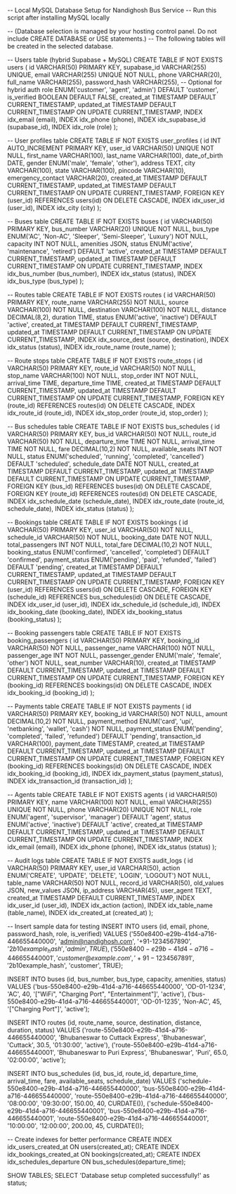 -- Local MySQL Database Setup for Nandighosh Bus Service
-- Run this script after installing MySQL locally

-- (Database selection is managed by your hosting control panel. Do not include CREATE DATABASE or USE statements.)
-- The following tables will be created in the selected database.

-- Users table (hybrid Supabase + MySQL)
CREATE TABLE IF NOT EXISTS users (
    id VARCHAR(50) PRIMARY KEY,
    supabase_id VARCHAR(255) UNIQUE,
    email VARCHAR(255) UNIQUE NOT NULL,
    phone VARCHAR(20),
    full_name VARCHAR(255),
    password_hash VARCHAR(255), -- Optional for hybrid auth
    role ENUM('customer', 'agent', 'admin') DEFAULT 'customer',
    is_verified BOOLEAN DEFAULT FALSE,
    created_at TIMESTAMP DEFAULT CURRENT_TIMESTAMP,
    updated_at TIMESTAMP DEFAULT CURRENT_TIMESTAMP ON UPDATE CURRENT_TIMESTAMP,
    INDEX idx_email (email),
    INDEX idx_phone (phone),
    INDEX idx_supabase_id (supabase_id),
    INDEX idx_role (role)
);

-- User profiles table
CREATE TABLE IF NOT EXISTS user_profiles (
    id INT AUTO_INCREMENT PRIMARY KEY,
    user_id VARCHAR(50) UNIQUE NOT NULL,
    first_name VARCHAR(100),
    last_name VARCHAR(100),
    date_of_birth DATE,
    gender ENUM('male', 'female', 'other'),
    address TEXT,
    city VARCHAR(100),
    state VARCHAR(100),
    pincode VARCHAR(10),
    emergency_contact VARCHAR(20),
    created_at TIMESTAMP DEFAULT CURRENT_TIMESTAMP,
    updated_at TIMESTAMP DEFAULT CURRENT_TIMESTAMP ON UPDATE CURRENT_TIMESTAMP,
    FOREIGN KEY (user_id) REFERENCES users(id) ON DELETE CASCADE,
    INDEX idx_user_id (user_id),
    INDEX idx_city (city)
);

-- Buses table
CREATE TABLE IF NOT EXISTS buses (
    id VARCHAR(50) PRIMARY KEY,
    bus_number VARCHAR(20) UNIQUE NOT NULL,
    bus_type ENUM('AC', 'Non-AC', 'Sleeper', 'Semi-Sleeper', 'Luxury') NOT NULL,
    capacity INT NOT NULL,
    amenities JSON,
    status ENUM('active', 'maintenance', 'retired') DEFAULT 'active',
    created_at TIMESTAMP DEFAULT CURRENT_TIMESTAMP,
    updated_at TIMESTAMP DEFAULT CURRENT_TIMESTAMP ON UPDATE CURRENT_TIMESTAMP,
    INDEX idx_bus_number (bus_number),
    INDEX idx_status (status),
    INDEX idx_bus_type (bus_type)
);

-- Routes table
CREATE TABLE IF NOT EXISTS routes (
    id VARCHAR(50) PRIMARY KEY,
    route_name VARCHAR(255) NOT NULL,
    source VARCHAR(100) NOT NULL,
    destination VARCHAR(100) NOT NULL,
    distance DECIMAL(8,2),
    duration TIME,
    status ENUM('active', 'inactive') DEFAULT 'active',
    created_at TIMESTAMP DEFAULT CURRENT_TIMESTAMP,
    updated_at TIMESTAMP DEFAULT CURRENT_TIMESTAMP ON UPDATE CURRENT_TIMESTAMP,
    INDEX idx_source_dest (source, destination),
    INDEX idx_status (status),
    INDEX idx_route_name (route_name)
);

-- Route stops table
CREATE TABLE IF NOT EXISTS route_stops (
    id VARCHAR(50) PRIMARY KEY,
    route_id VARCHAR(50) NOT NULL,
    stop_name VARCHAR(100) NOT NULL,
    stop_order INT NOT NULL,
    arrival_time TIME,
    departure_time TIME,
    created_at TIMESTAMP DEFAULT CURRENT_TIMESTAMP,
    updated_at TIMESTAMP DEFAULT CURRENT_TIMESTAMP ON UPDATE CURRENT_TIMESTAMP,
    FOREIGN KEY (route_id) REFERENCES routes(id) ON DELETE CASCADE,
    INDEX idx_route_id (route_id),
    INDEX idx_stop_order (route_id, stop_order)
);

-- Bus schedules table
CREATE TABLE IF NOT EXISTS bus_schedules (
    id VARCHAR(50) PRIMARY KEY,
    bus_id VARCHAR(50) NOT NULL,
    route_id VARCHAR(50) NOT NULL,
    departure_time TIME NOT NULL,
    arrival_time TIME NOT NULL,
    fare DECIMAL(10,2) NOT NULL,
    available_seats INT NOT NULL,
    status ENUM('scheduled', 'running', 'completed', 'cancelled') DEFAULT 'scheduled',
    schedule_date DATE NOT NULL,
    created_at TIMESTAMP DEFAULT CURRENT_TIMESTAMP,
    updated_at TIMESTAMP DEFAULT CURRENT_TIMESTAMP ON UPDATE CURRENT_TIMESTAMP,
    FOREIGN KEY (bus_id) REFERENCES buses(id) ON DELETE CASCADE,
    FOREIGN KEY (route_id) REFERENCES routes(id) ON DELETE CASCADE,
    INDEX idx_schedule_date (schedule_date),
    INDEX idx_route_date (route_id, schedule_date),
    INDEX idx_status (status)
);

-- Bookings table
CREATE TABLE IF NOT EXISTS bookings (
    id VARCHAR(50) PRIMARY KEY,
    user_id VARCHAR(50) NOT NULL,
    schedule_id VARCHAR(50) NOT NULL,
    booking_date DATE NOT NULL,
    total_passengers INT NOT NULL,
    total_fare DECIMAL(10,2) NOT NULL,
    booking_status ENUM('confirmed', 'cancelled', 'completed') DEFAULT 'confirmed',
    payment_status ENUM('pending', 'paid', 'refunded', 'failed') DEFAULT 'pending',
    created_at TIMESTAMP DEFAULT CURRENT_TIMESTAMP,
    updated_at TIMESTAMP DEFAULT CURRENT_TIMESTAMP ON UPDATE CURRENT_TIMESTAMP,
    FOREIGN KEY (user_id) REFERENCES users(id) ON DELETE CASCADE,
    FOREIGN KEY (schedule_id) REFERENCES bus_schedules(id) ON DELETE CASCADE,
    INDEX idx_user_id (user_id),
    INDEX idx_schedule_id (schedule_id),
    INDEX idx_booking_date (booking_date),
    INDEX idx_booking_status (booking_status)
);

-- Booking passengers table
CREATE TABLE IF NOT EXISTS booking_passengers (
    id VARCHAR(50) PRIMARY KEY,
    booking_id VARCHAR(50) NOT NULL,
    passenger_name VARCHAR(100) NOT NULL,
    passenger_age INT NOT NULL,
    passenger_gender ENUM('male', 'female', 'other') NOT NULL,
    seat_number VARCHAR(10),
    created_at TIMESTAMP DEFAULT CURRENT_TIMESTAMP,
    updated_at TIMESTAMP DEFAULT CURRENT_TIMESTAMP ON UPDATE CURRENT_TIMESTAMP,
    FOREIGN KEY (booking_id) REFERENCES bookings(id) ON DELETE CASCADE,
    INDEX idx_booking_id (booking_id)
);

-- Payments table
CREATE TABLE IF NOT EXISTS payments (
    id VARCHAR(50) PRIMARY KEY,
    booking_id VARCHAR(50) NOT NULL,
    amount DECIMAL(10,2) NOT NULL,
    payment_method ENUM('card', 'upi', 'netbanking', 'wallet', 'cash') NOT NULL,
    payment_status ENUM('pending', 'completed', 'failed', 'refunded') DEFAULT 'pending',
    transaction_id VARCHAR(100),
    payment_date TIMESTAMP,
    created_at TIMESTAMP DEFAULT CURRENT_TIMESTAMP,
    updated_at TIMESTAMP DEFAULT CURRENT_TIMESTAMP ON UPDATE CURRENT_TIMESTAMP,
    FOREIGN KEY (booking_id) REFERENCES bookings(id) ON DELETE CASCADE,
    INDEX idx_booking_id (booking_id),
    INDEX idx_payment_status (payment_status),
    INDEX idx_transaction_id (transaction_id)
);

-- Agents table
CREATE TABLE IF NOT EXISTS agents (
    id VARCHAR(50) PRIMARY KEY,
    name VARCHAR(100) NOT NULL,
    email VARCHAR(255) UNIQUE NOT NULL,
    phone VARCHAR(20) UNIQUE NOT NULL,
    role ENUM('agent', 'supervisor', 'manager') DEFAULT 'agent',
    status ENUM('active', 'inactive') DEFAULT 'active',
    created_at TIMESTAMP DEFAULT CURRENT_TIMESTAMP,
    updated_at TIMESTAMP DEFAULT CURRENT_TIMESTAMP ON UPDATE CURRENT_TIMESTAMP,
    INDEX idx_email (email),
    INDEX idx_phone (phone),
    INDEX idx_status (status)
);

-- Audit logs table
CREATE TABLE IF NOT EXISTS audit_logs (
    id VARCHAR(50) PRIMARY KEY,
    user_id VARCHAR(50),
    action ENUM('CREATE', 'UPDATE', 'DELETE', 'LOGIN', 'LOGOUT') NOT NULL,
    table_name VARCHAR(50) NOT NULL,
    record_id VARCHAR(50),
    old_values JSON,
    new_values JSON,
    ip_address VARCHAR(45),
    user_agent TEXT,
    created_at TIMESTAMP DEFAULT CURRENT_TIMESTAMP,
    INDEX idx_user_id (user_id),
    INDEX idx_action (action),
    INDEX idx_table_name (table_name),
    INDEX idx_created_at (created_at)
);

-- Insert sample data for testing
INSERT INTO users (id, email, phone, password_hash, role, is_verified) VALUES
('550e8400-e29b-41d4-a716-446655440000', 'admin@nandighosh.com', '+91-1234567890', '$2b$10$example_hash', 'admin', TRUE),
('550e8400-e29b-41d4-a716-446655440001', 'customer@example.com', '+91-1234567891', '$2b$10$example_hash', 'customer', TRUE);

INSERT INTO buses (id, bus_number, bus_type, capacity, amenities, status) VALUES
('bus-550e8400-e29b-41d4-a716-446655440000', 'OD-01-1234', 'AC', 40, '["WiFi", "Charging Port", "Entertainment"]', 'active'),
('bus-550e8400-e29b-41d4-a716-446655440001', 'OD-01-1235', 'Non-AC', 45, '["Charging Port"]', 'active');

INSERT INTO routes (id, route_name, source, destination, distance, duration, status) VALUES
('route-550e8400-e29b-41d4-a716-446655440000', 'Bhubaneswar to Cuttack Express', 'Bhubaneswar', 'Cuttack', 30.5, '01:30:00', 'active'),
('route-550e8400-e29b-41d4-a716-446655440001', 'Bhubaneswar to Puri Express', 'Bhubaneswar', 'Puri', 65.0, '02:00:00', 'active');

INSERT INTO bus_schedules (id, bus_id, route_id, departure_time, arrival_time, fare, available_seats, schedule_date) VALUES
('schedule-550e8400-e29b-41d4-a716-446655440000', 'bus-550e8400-e29b-41d4-a716-446655440000', 'route-550e8400-e29b-41d4-a716-446655440000', '08:00:00', '09:30:00', 150.00, 40, CURDATE()),
('schedule-550e8400-e29b-41d4-a716-446655440001', 'bus-550e8400-e29b-41d4-a716-446655440001', 'route-550e8400-e29b-41d4-a716-446655440001', '10:00:00', '12:00:00', 200.00, 45, CURDATE());

-- Create indexes for better performance
CREATE INDEX idx_users_created_at ON users(created_at);
CREATE INDEX idx_bookings_created_at ON bookings(created_at);
CREATE INDEX idx_schedules_departure ON bus_schedules(departure_time);

SHOW TABLES;
SELECT 'Database setup completed successfully!' as status;
